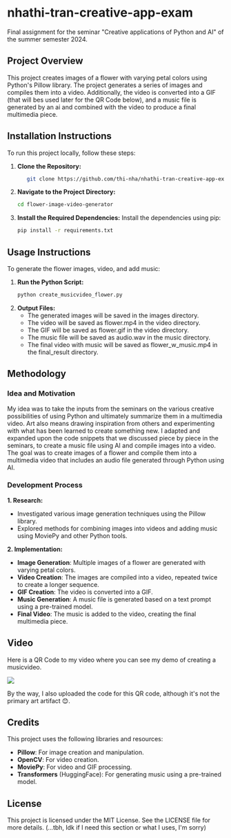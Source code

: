 # **nhathi-tran-creative-app-exam**
Final assignment for the seminar "Creative applications of Python and AI" of the summer semester 2024.

## **Project Overview**
This project creates images of a flower with varying petal colors using Python's Pillow library. The project generates a series of images and compiles them into a video. Additionally, the video is converted into a GIF (that will bes used later for the QR Code below), and a music file is generated by an ai and combined with the video to produce a final multimedia piece.

## **Installation Instructions**
To run this project locally, follow these steps:

1. **Clone the Repository:**
   ```bash
      git clone https://github.com/thi-nha/nhathi-tran-creative-app-exam.git

2. **Navigate to the Project Directory:**
   ```bash
   cd flower-image-video-generator

3. **Install the Required Dependencies:**
Install the dependencies using pip:
   ```bash
   pip install -r requirements.txt

## **Usage Instructions**
To generate the flower images, video, and add music:

1. **Run the Python Script:**
   ```bash
   python create_musicvideo_flower.py

2. **Output Files:**
   - The generated images will be saved in the images directory.
   - The video will be saved as flower.mp4 in the video directory.
   - The GIF will be saved as flower.gif in the video directory.
   - The music file will be saved as audio.wav in the music directory.
   - The final video with music will be saved as flower_w_music.mp4 in the final_result directory.

## **Methodology**
### **Idea and Motivation**
My idea was to take the inputs from the seminars on the various creative possibilities of using Python and ultimately summarize them in a multimedia video. Art also means drawing inspiration from others and experimenting with what has been learned to create something new.
I adapted and expanded upon the code snippets that we discussed piece by piece in the seminars, to create a music file using AI and compile images into a video.
The goal was to create images of a flower and compile them into a multimedia video that includes an audio file generated through Python using AI.


### **Development Process**
**1. Research:**
- Investigated various image generation techniques using the Pillow library.
- Explored methods for combining images into videos and adding music using MoviePy and other Python tools.

**2. Implementation:**
- **Image Generation**: Multiple images of a flower are generated with varying petal colors.
- **Video Creation**: The images are compiled into a video, repeated twice to create a longer sequence.
- **GIF Creation**: The video is converted into a GIF.
- **Music Generation**: A music file is generated based on a text prompt using a pre-trained model.
- **Final Video**: The music is added to the video, creating the final multimedia piece.

## **Video**
Here is a QR Code to my video where you can see my demo of creating a musicvideo.

![](QR_to_myVideo.gif)

By the way, I also uploaded the code for this QR code, although it's not the primary art artifact 😊.

## **Credits**
This project uses the following libraries and resources:
- **Pillow**: For image creation and manipulation.
- **OpenCV**: For video creation.
- **MoviePy**: For video and GIF processing.
- **Transformers** (HuggingFace): For generating music using a pre-trained model.

## **License**
This project is licensed under the MIT License. See the LICENSE file for more details.
(...tbh, Idk if I need this section or what I uses, I'm sorry)
